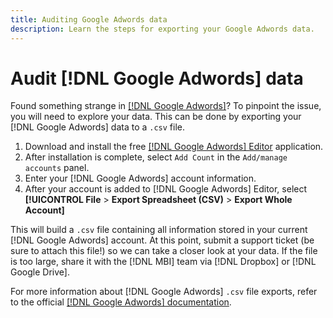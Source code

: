 ```yaml
---
title: Auditing Google Adwords data
description: Learn the steps for exporting your Google Adwords data.
---
```

# Audit [!DNL Google Adwords] data

Found something strange in [[!DNL Google Adwords]](../integrations/google-adwords.md)? To pinpoint the issue, you will need to explore your data. This can be done by exporting your [!DNL Google Adwords] data to a `.csv` file.

1. Download and install the free [[!DNL Google Adwords] Editor](https://ads.google.com/home/tools/ads-editor/) application.
1. After installation is complete, select `Add Count` in the `Add/manage accounts` panel.
1. Enter your [!DNL Google Adwords] account information.
1. After your account is added to [!DNL Google Adwords] Editor, select **[!UICONTROL File** > **Export Spreadsheet (CSV)** > **Export Whole Account]**

This will build a `.csv` file containing all information stored in your current [!DNL Google Adwords] account. At this point, submit a support ticket (be sure to attach this file!) so we can take a closer look at your data. If the file is too large, share it with the [!DNL MBI] team via [!DNL Dropbox] or [!DNL Google Drive].

For more information about [!DNL Google Adwords] `.csv` file exports, refer to the official [[!DNL Google Adwords] documentation](https://support.google.com/adwords/editor/answer/38657?hl=en).
